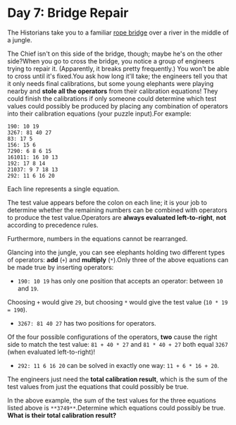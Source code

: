 # Day 7: Bridge Repair 

The Historians take you to a familiar [rope bridge](/2022/day/9) over a river in the middle of a jungle.

The Chief isn't on this side of the bridge, though; maybe he's on the other side?When you go to cross the bridge, you notice a group of engineers trying to repair it. (Apparently, it breaks pretty frequently.) You won't be able to cross until it's fixed.You ask how long it'll take; the engineers tell you that it only needs final calibrations, but some young elephants were playing nearby and **stole all the operators** from their calibration equations! They could finish the calibrations if only someone could determine which test values could possibly be produced by placing any combination of operators into their calibration equations (your puzzle input).For example:
```
190: 10 19
3267: 81 40 27
83: 17 5
156: 15 6
7290: 6 8 6 15
161011: 16 10 13
192: 17 8 14
21037: 9 7 18 13
292: 11 6 16 20
```
Each line represents a single equation.

The test value appears before the colon on each line; it is your job to determine whether the remaining numbers can be combined with operators to produce the test value.Operators are **always evaluated left-to-right**, **not** according to precedence rules.

Furthermore, numbers in the equations cannot be rearranged.

Glancing into the jungle, you can see elephants holding two different types of operators: **add** (`+`) and **multiply** (`*`).Only three of the above equations can be made true by inserting operators:
- `190: 10 19` has only one position that accepts an operator: between `10` and `19`.

Choosing `+` would give `29`, but choosing `*` would give the test value (`10 * 19 = 190`).

- `3267: 81 40 27` has two positions for operators.

Of the four possible configurations of the operators, **two** cause the right side to match the test value: `81 + 40 * 27` and `81 * 40 + 27` both equal `3267` (when evaluated left-to-right)!

- `292: 11 6 16 20` can be solved in exactly one way: `11 + 6 * 16 + 20`.

The engineers just need the **total calibration result**, which is the sum of the test values from just the equations that could possibly be true.

In the above example, the sum of the test values for the three equations listed above is `**3749**`.Determine which equations could possibly be true. **What is their total calibration result?**